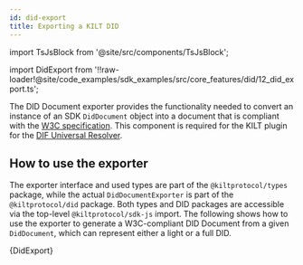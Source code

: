 ```yaml
---
id: did-export
title: Exporting a KILT DID
---
```


import TsJsBlock from '@site/src/components/TsJsBlock';

import DidExport from '!!raw-loader!@site/code_examples/sdk_examples/src/core_features/did/12_did_export.ts';

The DID Document exporter provides the functionality needed to convert an instance of an SDK `DidDocument` object into a document that is compliant with the [W3C specification](https://www.w3.org/TR/did-core/).
This component is required for the KILT plugin for the [DIF Universal Resolver](https://dev.uniresolver.io/).

## How to use the exporter

The exporter interface and used types are part of the `@kiltprotocol/types` package, while the actual `DidDocumentExporter` is part of the `@kiltprotocol/did` package. 
Both types and DID packages are accessible via the top-level `@kiltprotocol/sdk-js` import.
The following shows how to use the exporter to generate a W3C-compliant DID Document from a given `DidDocument`, which can represent either a light or a full DID.

<TsJsBlock>
  {DidExport}
</TsJsBlock>
